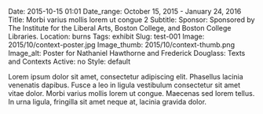 Date: 2015-10-15 01:01 
Date_range: October 15, 2015 - January 24, 2016
Title: Morbi varius mollis lorem ut congue 2
Subtitle:
Sponsor: Sponsored by The Institute for the Liberal Arts, Boston College, and Boston College Libraries.
Location: burns
Tags: exhibit
Slug: test-001
Image: 2015/10/context-poster.jpg
Image_thumb: 2015/10/context-thumb.png
Image_alt: Poster for Nathaniel Hawthorne and Frederick Douglass: Texts and Contexts 
Active: no
Style: default

Lorem ipsum dolor sit amet, consectetur adipiscing elit. Phasellus lacinia venenatis dapibus. Fusce a leo in ligula vestibulum consectetur sit amet vitae dolor. Morbi varius mollis lorem ut congue. Maecenas sed lorem tellus. In urna ligula, fringilla sit amet neque at, lacinia gravida dolor.
